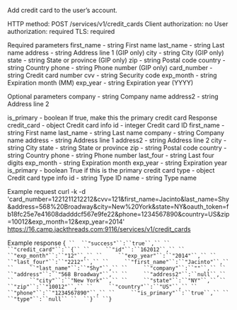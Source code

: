 Add credit card to the user’s account.

HTTP method: POST /services/v1/credit_cards
Client authorization: no
User authorization: required
TLS: required

Required parameters
 first_name - string First name
 last_name - string Last name
 address - string Address line 1 (GIP only)
 city  - string City (GIP only)
 state  - string State or province (GIP only)
 zip  - string Postal code
 country - string Country
 phone  - string Phone number  (GIP only)
 card_number - string Credit card number
 cvv  - string Security code
 exp_month - string Expiration month (MM)
 exp_year - string Expiration year (YYYY)

Optional parameters
 company - string Company name
 address2 - string Address line 2

is_primary - boolean If true, make this the primary credit card
Response
 credit_card - object Credit card info
  id  - integer Credit card ID
  first_name - string First name
  last_name - string Last name
  company - string Company name
  address - string Address line 1
  address2 - string Address line 2
  city  - string City
  state  - string State or province
  zip  - string Postal code
  country - string Country
  phone  - string Phone number
  last_four - string Last four digits
  exp_month - string Expiration month
  exp_year - string Expiration year
  is_primary - boolean True if this is the primary credit card
  type  - object Credit card type info
   id  - string Type ID
   name  - string Type name

Example request
        curl -k -d 'card_number=1221211212212&cvv=121&first_name=Jacinto&last_name=Shy&address=568%20Broadway&city=New%20York&state=NY&oauth_token=fb18fc25e7e41608dadddcf567e9fe22&phone=1234567890&country=US&zip=10012&exp_month=12&exp_year=2014' https://16.camp.jackthreads.com:9116/services/v1/credit_cards

Example response
        {`
``  ``"success"``:``true``,``
``  ``"credit_card"``:``{``
``     ``"id"``:``162012``,``
``     ``"exp_month"``:``"12"``,``
``     ``"exp_year"``:``"2014"``,``
``     ``"last_four"``:``"2212"``,``
``     ``"first_name"``:``"Jacinto"``,``
``     ``"last_name"``:``"Shy"``,``
``     ``"company"``:``""``,``
``     ``"address"``:``"568 Broadway"``,``
``     ``"address2"``:``null``,``
``     ``"city"``:``"New York"``,``
``     ``"state"``:``"NY"``,``
``     ``"zip"``:``"10012"``,``
``     ``"country"``:``"US"``,``
``     ``"phone"``:``"1234567890"``,``
``     ``"is_primary"``:``true``,``
``     ``"type"``:``null``
``  ``}``
``}`